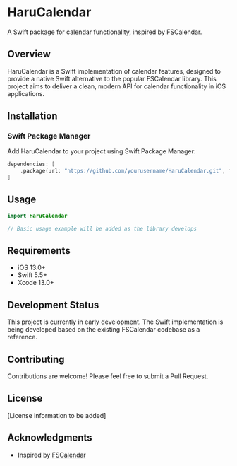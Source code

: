 # HaruCalendar

A Swift package for calendar functionality, inspired by FSCalendar.

## Overview

HaruCalendar is a Swift implementation of calendar features, designed to provide a native Swift alternative to the popular FSCalendar library. This project aims to deliver a clean, modern API for calendar functionality in iOS applications.

## Installation

### Swift Package Manager

Add HaruCalendar to your project using Swift Package Manager:

```swift
dependencies: [
    .package(url: "https://github.com/yourusername/HaruCalendar.git", from: "1.0.0")
]
```

## Usage

```swift
import HaruCalendar

// Basic usage example will be added as the library develops
```

## Requirements

- iOS 13.0+
- Swift 5.5+
- Xcode 13.0+

## Development Status

This project is currently in early development. The Swift implementation is being developed based on the existing FSCalendar codebase as a reference.

## Contributing

Contributions are welcome! Please feel free to submit a Pull Request.

## License

[License information to be added]

## Acknowledgments

- Inspired by [FSCalendar](https://github.com/WenchaoD/FSCalendar)